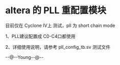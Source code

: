 # altera 的 PLL 重配置模块

目前仅在 Cyclone IV上 测试，pll 为 short chain mode

1、PLL建议配置成 C0-C4口都使用

2、详细使用说明，请参考 pll_config_tb.sv 测试文件 


--@--Young--@--

